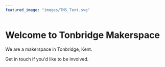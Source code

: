```yaml
---
featured_image: "images/TMS_Text.svg"
---
```


# Welcome to Tonbridge Makerspace

We are a makerspace in Tonbridge, Kent.

Get in touch if you'd like to be involved.
